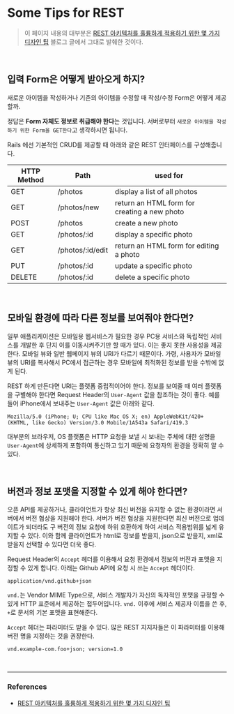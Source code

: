 # Some Tips for REST

> 이 페이지 내용의 대부분은 [REST 아키텍처를 훌륭하게 적용하기 위한 몇 가지 디자인 팁](https://spoqa.github.io/2012/02/27/rest-introduction.html) 블로그 글에서 그대로 발췌한 것이다.

<br>

## 입력 Form은 어떻게 받아오게 하지?

새로운 아이템을 작성하거나 기존의 아이템을 수정할 때 작성/수정 Form은 어떻게 제공할까.

정답은 <strong>Form 자체도 정보로 취급해야 한다</strong>는 것입니다. 서버로부터 `새로운 아이템을 작성하기 위한 Form을 GET한다`고 생각하시면 됩니다.

Rails 에선 기본적인 CRUD를 제공할 때 아래와 같은 REST 인터페이스를 구성해줍니다.

| HTTP Method | Path             | used for                                     |
| ----------- | ---------------- | -------------------------------------------- |
| GET         | /photos          | display a list of all photos                 |
| GET         | /photos/new      | return an HTML form for creating a new photo |
| POST        | /photos          | create a new photo                           |
| GET         | /photos/:id      | display a specific photo                     |
| GET         | /photos/:id/edit | return an HTML form for editing a photo      |
| PUT         | /photos/:id      | update a specific photo                      |
| DELETE      | /photos/:id      | delete a specific photo                      |

<br>

## 모바일 환경에 따라 다른 정보를 보여줘야 한다면?

일부 애플리케이션은 모바일용 웹서비스가 필요한 경우 PC용 서비스와 독립적인 서비스를 개발한 후 단지 이를 이동시켜주기만 할 때가 있다. 이는 좋지 못한 사용성을 제공한다. 모바일 뷰와 일반 웹페이지 뷰의 URI가 다르기 때문이다. 가령, 사용자가 모바일 뷰의 URI를 복사해서 PC에서 접근하는 경우 모바일에 최적화된 정보를 받을 수밖에 없게 된다.

REST 하게 만든다면 URI는 플랫폼 중립적이어야 한다. 정보를 보여줄 때 여러 플랫폼을 구별해야 한다면 Request Header의 `User-Agent` 값을 참조하는 것이 좋다. 예를 들어 iPhone에서 보내주는 `User-Agent` 값은 아래와 같다.

```
Mozilla/5.0 (iPhone; U; CPU like Mac OS X; en) AppleWebKit/420+ (KHTML, like Gecko) Version/3.0 Mobile/1A543a Safari/419.3
```

대부분의 브라우저, OS 플랫폼은 HTTP 요청을 보낼 시 보내는 주체에 대한 설명을 `User-Agent`에 상세하게 포함하여 통신하고 있기 때문에 요청자의 환경을 정확히 알 수 있다.

<br>

## 버전과 정보 포맷을 지정할 수 있게 해야 한다면?

오픈 API를 제공하거나, 클라이언트가 항상 최신 버전을 유지할 수 없는 환경이라면 서버에서 버전 협상을 지원해야 한다. 서버가 버전 협상을 지원한다면 최신 버전으로 업데이트가 되더라도 구 버전의 정보 요청에 하위 호환하게 하여 서비스 적용범위를 넓게 유지할 수 있다. 이와 함께 클라이언트가 html로 정보를 받을지, json으로 받을지, xml로 받을지 선택할 수 있다면 더욱 좋다.

Request Header의 `Accept` 헤더를 이용해서 요청 환경에서 정보의 버전과 포맷을 지정할 수 있게 합니다. 아래는 Github API에 요청 시 쓰는 `Accept` 헤더이다.

```
application/vnd.github+json
```

`vnd.`는 Vendor MIME Type으로, 서비스 개발자가 자신의 독자적인 포맷을 규정할 수 있게 HTTP 표준에서 제공하는 접두어입니다. `vnd.` 이후에 서비스 제공자 이름을 쓴 후, `+`로 문서의 기본 포맷을 표현해준다.

`Accept` 헤더는 파라미터도 받을 수 있다. 많은 REST 지지자들은 이 파라미터를 이용해 버전 명을 지정하는 것을 권장한다.

```
vnd.example-com.foo+json; version=1.0
```

<br>

---

### References

- [REST 아키텍처를 훌륭하게 적용하기 위한 몇 가지 디자인 팁](https://spoqa.github.io/2012/02/27/rest-introduction.html)
